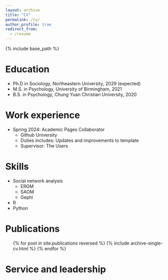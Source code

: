 ```yaml
---
layout: archive
title: "CV"
permalink: /cv/
author_profile: true
redirect_from:
  - /resume
---
```


{% include base_path %}

Education
======
* Ph.D in Sociology, Northeastern University, 2029 (expected)
* M.S. in Psychology, University of Birmingham, 2021
* B.S. in Psychology, Chung Yuan Christian University, 2020

Work experience
======
* Spring 2024: Academic Pages Collaborator
  * Github University
  * Duties includes: Updates and improvements to template
  * Supervisor: The Users
  
Skills
======
* Social network analysis
  * ERGM
  * SAOM
  * Gephi
* R
* Python

Publications
======
  <ul>{% for post in site.publications reversed %}
    {% include archive-single-cv.html %}
  {% endfor %}</ul>
  
  
  
Service and leadership
======

